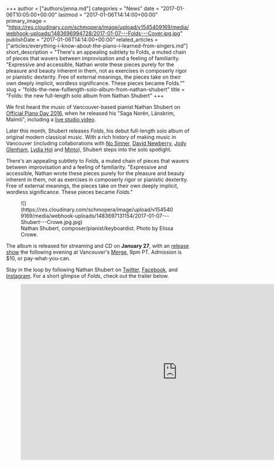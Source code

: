 +++
author = ["authors/jenna.md"]
categories = "News"
date = "2017-01-06T10:05:00+00:00"
lastmod = "2017-01-06T14:14:00+00:00"
primary_image = "https://res.cloudinary.com/schmopera/image/upload/v1545409169/media/webhook-uploads/1483696994728/2017-01-07---Folds---Cover.jpg.jpg"
publishDate = "2017-01-06T14:14:00+00:00"
related_articles = ["articles/everything-i-know-about-the-piano-i-learned-from-singers.md"]
short_description = "There&#039;s an appealing subtlety to Folds, a muted chain of pieces that wavers between improvisation and a feeling of familiarity. &quot;Expressive and accessible, Nathan wrote these pieces purely for the pleasure and beauty inherent in them, not as exercises in composerly rigor or pianistic dexterity. Free of external meanings, the pieces take on their own deeply implicit, wordless significance. These pieces became Folds.&quot;"
slug = "folds-the-new-fulllength-solo-album-from-nathan-shubert"
title = "Folds: the new full-length solo album from Nathan Shubert"
+++

We first heard the music of Vancouver-based pianist Nathan Shubert on [Official Piano Day 2016](/nathan-shubert-makes-the-most-of-official-piano-day/), when he released his "Saga Norén, Länskrim, Malmö", including a [live studio video](https://youtu.be/x8OG3fY-W4Y).

Later this month, Shubert releases *Folds*, his debut full-length solo album of original modern classical music. With a rich history of making music in Vancouver (including collaborations with [No Sinner](https://nosinner.bandcamp.com/), [David Newberry](http://davidnewberrymusic.com/), [Jody Glenham](https://jodyglenham.bandcamp.com/), [Lydia Hol](http://www.lydiahol.com/) and [Minto](https://minto.bandcamp.com/)), Shubert steps into the solo spotlight. 

There's an appealing subtlety to *Folds*, a muted chain of pieces that wavers between improvisation and a feeling of familiarity. "Expressive and accessible, Nathan wrote these pieces purely for the pleasure and beauty inherent in them, not as exercises in composerly rigor or pianistic dexterity. Free of external meanings, the pieces take on their own deeply implicit, wordless significance. These pieces became *Folds*."

<figure data-type="image">![](https://res.cloudinary.com/schmopera/image/upload/v1545409169/media/webhook-uploads/1483697131154/2017-01-07---Shubert---Crowe.jpg.jpg)
<figcaption>Nathan Shubert, composer/pianist/keyboardist. Photo by Elissa Crowe.</figcaption>
</figure>

The album is released for streaming and CD on **January 27**, with an [release show](https://www.facebook.com/events/1480961818599233/) the following evening at Vancouver's [Merge](https://www.facebook.com/merge.vancouver/), 9pm PT. Admission is $10, or pay-what-you-can.

Stay in the loop by following Nathan Shubert on [Twitter](https://twitter.com/nathanshubert), [Facebook](https://www.facebook.com/nathanshubert), and [Instagram](https://www.instagram.com/nathanshubert/). For a short glimpse of *Folds*, check out the trailer below.

<figure data-type="video">
<iframe width="854" height="480" src="https://www.youtube.com/embed/LcrZR-qtGjk" frameborder="0" allowfullscreen></iframe>
</figure>

